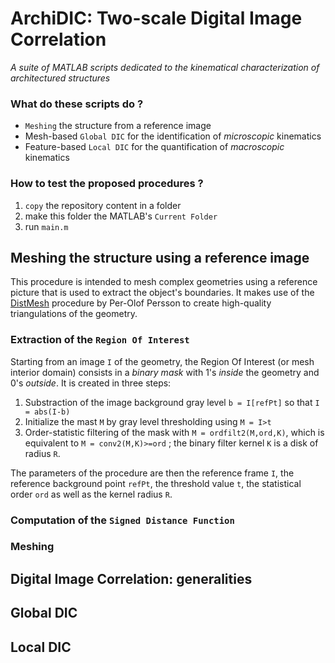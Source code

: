 # ArchiDIC: Two-scale Digital Image Correlation
*A suite of MATLAB scripts dedicated to the kinematical characterization of architectured structures*

### What do these scripts do ?
- `Meshing` the structure from a reference image
- Mesh-based `Global DIC` for the identification of *microscopic* kinematics
- Feature-based `Local DIC` for the quantification of *macroscopic* kinematics

### How to test the proposed procedures ?
1. `copy` the repository content in a folder
2. make this folder the MATLAB's `Current Folder`
3. run `main.m`



## Meshing the structure using a reference image
This procedure is intended to mesh complex geometries using a reference picture that is used to extract the object's boundaries.
It makes use of the [DistMesh](http://persson.berkeley.edu/distmesh/) procedure by Per-Olof Persson to create high-quality triangulations of the geometry.

### Extraction of the `Region Of Interest`
Starting from an image `I` of the geometry, the Region Of Interest (or mesh interior domain) consists in a *binary mask* with 1's *inside* the geometry and 0's *outside*.
It is created in three steps:
1. Substraction of the image background gray level `b = I[refPt]` so that `I = abs(I-b)`
2. Initialize the mast `M` by gray level thresholding using `M = I>t`
3. Order-statistic filtering of the mask with `M = ordfilt2(M,ord,K)`, which is equivalent to `M = conv2(M,K)>=ord` ; the binary filter kernel `K` is a disk of radius `R`.

The parameters of the procedure are then the reference frame `I`, the reference background point `refPt`, the threshold value `t`, the statistical order `ord` as well as the kernel radius `R`. 

### Computation of the `Signed Distance Function`

### Meshing


## Digital Image Correlation: generalities


## Global DIC


## Local DIC
